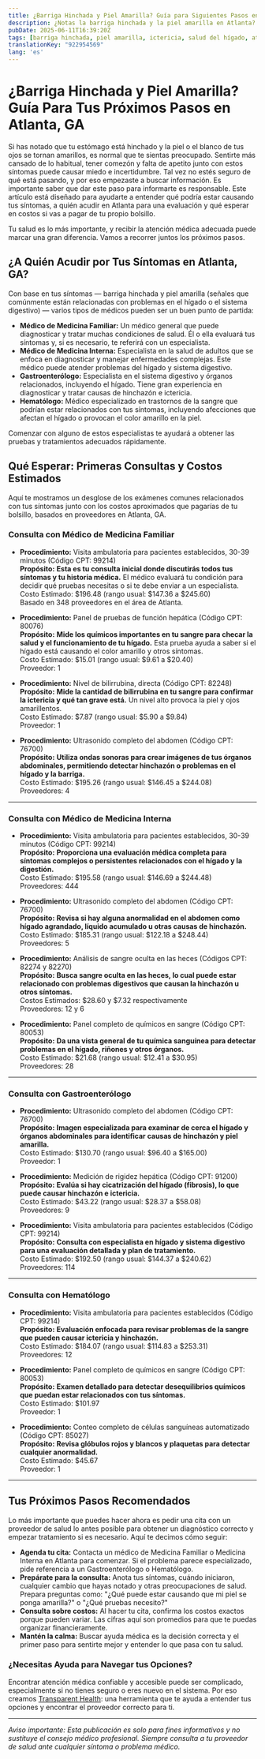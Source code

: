 ```yaml
---
title: ¿Barriga Hinchada y Piel Amarilla? Guía para Siguientes Pasos en tu Cuidado de Salud en Atlanta, GA  
description: ¿Notas la barriga hinchada y la piel amarilla en Atlanta? Aprende a quién acudir, procedimientos comunes y costos estimados para obtener la atención que necesitas.  
pubDate: 2025-06-11T16:39:20Z
tags: [barriga hinchada, piel amarilla, ictericia, salud del hígado, atención médica en Atlanta, gastroenterología, medicina interna, medicina familiar, hematología]
translationKey: "922954569"
lang: 'es'
---
```


# ¿Barriga Hinchada y Piel Amarilla? Guía Para Tus Próximos Pasos en Atlanta, GA

Si has notado que tu estómago está hinchado y la piel o el blanco de tus ojos se tornan amarillos, es normal que te sientas preocupado. Sentirte más cansado de lo habitual, tener comezón y falta de apetito junto con estos síntomas puede causar miedo e incertidumbre. Tal vez no estés seguro de qué está pasando, y por eso empezaste a buscar información. Es importante saber que dar este paso para informarte es responsable. Este artículo está diseñado para ayudarte a entender qué podría estar causando tus síntomas, a quién acudir en Atlanta para una evaluación y qué esperar en costos si vas a pagar de tu propio bolsillo.

Tu salud es lo más importante, y recibir la atención médica adecuada puede marcar una gran diferencia. Vamos a recorrer juntos los próximos pasos.

## ¿A Quién Acudir por Tus Síntomas en Atlanta, GA?

Con base en tus síntomas — barriga hinchada y piel amarilla (señales que comúnmente están relacionadas con problemas en el hígado o el sistema digestivo) — varios tipos de médicos pueden ser un buen punto de partida:

- **Médico de Medicina Familiar:** Un médico general que puede diagnosticar y tratar muchas condiciones de salud. Él o ella evaluará tus síntomas y, si es necesario, te referirá con un especialista.  
- **Médico de Medicina Interna:** Especialista en la salud de adultos que se enfoca en diagnosticar y manejar enfermedades complejas. Este médico puede atender problemas del hígado y sistema digestivo.  
- **Gastroenterólogo:** Especialista en el sistema digestivo y órganos relacionados, incluyendo el hígado. Tiene gran experiencia en diagnosticar y tratar causas de hinchazón e ictericia.  
- **Hematólogo:** Médico especializado en trastornos de la sangre que podrían estar relacionados con tus síntomas, incluyendo afecciones que afectan el hígado o provocan el color amarillo en la piel.  

Comenzar con alguno de estos especialistas te ayudará a obtener las pruebas y tratamientos adecuados rápidamente.

## Qué Esperar: Primeras Consultas y Costos Estimados

Aquí te mostramos un desglose de los exámenes comunes relacionados con tus síntomas junto con los costos aproximados que pagarías de tu bolsillo, basados en proveedores en Atlanta, GA.

### Consulta con Médico de Medicina Familiar

- **Procedimiento:** Visita ambulatoria para pacientes establecidos, 30-39 minutos (Código CPT: 99214)  
  **Propósito:** **Esta es tu consulta inicial donde discutirás todos tus síntomas y tu historia médica.** El médico evaluará tu condición para decidir qué pruebas necesitas o si te debe enviar a un especialista.  
  Costo Estimado: $196.48 (rango usual: $147.36 a $245.60)  
  Basado en 348 proveedores en el área de Atlanta.

- **Procedimiento:** Panel de pruebas de función hepática (Código CPT: 80076)  
  **Propósito:** **Mide los químicos importantes en tu sangre para checar la salud y el funcionamiento de tu hígado.** Esta prueba ayuda a saber si el hígado está causando el color amarillo y otros síntomas.  
  Costo Estimado: $15.01 (rango usual: $9.61 a $20.40)  
  Proveedor: 1

- **Procedimiento:** Nivel de bilirrubina, directa (Código CPT: 82248)  
  **Propósito:** **Mide la cantidad de bilirrubina en tu sangre para confirmar la ictericia y qué tan grave está.** Un nivel alto provoca la piel y ojos amarillentos.  
  Costo Estimado: $7.87 (rango usual: $5.90 a $9.84)  
  Proveedor: 1

- **Procedimiento:** Ultrasonido completo del abdomen (Código CPT: 76700)  
  **Propósito:** **Utiliza ondas sonoras para crear imágenes de tus órganos abdominales, permitiendo detectar hinchazón o problemas en el hígado y la barriga.**  
  Costo Estimado: $195.26 (rango usual: $146.45 a $244.08)  
  Proveedores: 4

---

### Consulta con Médico de Medicina Interna

- **Procedimiento:** Visita ambulatoria para pacientes establecidos, 30-39 minutos (Código CPT: 99214)  
  **Propósito:** **Proporciona una evaluación médica completa para síntomas complejos o persistentes relacionados con el hígado y la digestión.**  
  Costo Estimado: $195.58 (rango usual: $146.69 a $244.48)  
  Proveedores: 444

- **Procedimiento:** Ultrasonido completo del abdomen (Código CPT: 76700)  
  **Propósito:** **Revisa si hay alguna anormalidad en el abdomen como hígado agrandado, líquido acumulado u otras causas de hinchazón.**  
  Costo Estimado: $185.31 (rango usual: $122.18 a $248.44)  
  Proveedores: 5

- **Procedimiento:** Análisis de sangre oculta en las heces (Códigos CPT: 82274 y 82270)  
  **Propósito:** **Busca sangre oculta en las heces, lo cual puede estar relacionado con problemas digestivos que causan la hinchazón u otros síntomas.**  
  Costos Estimados: $28.60 y $7.32 respectivamente  
  Proveedores: 12 y 6

- **Procedimiento:** Panel completo de químicos en sangre (Código CPT: 80053)  
  **Propósito:** **Da una vista general de tu química sanguínea para detectar problemas en el hígado, riñones y otros órganos.**  
  Costo Estimado: $21.68 (rango usual: $12.41 a $30.95)  
  Proveedores: 28

---

### Consulta con Gastroenterólogo

- **Procedimiento:** Ultrasonido completo del abdomen (Código CPT: 76700)  
  **Propósito:** **Imagen especializada para examinar de cerca el hígado y órganos abdominales para identificar causas de hinchazón y piel amarilla.**  
  Costo Estimado: $130.70 (rango usual: $96.40 a $165.00)  
  Proveedor: 1

- **Procedimiento:** Medición de rigidez hepática (Código CPT: 91200)  
  **Propósito:** **Evalúa si hay cicatrización del hígado (fibrosis), lo que puede causar hinchazón e ictericia.**  
  Costo Estimado: $43.22 (rango usual: $28.37 a $58.08)  
  Proveedores: 9

- **Procedimiento:** Visita ambulatoria para pacientes establecidos (Código CPT: 99214)  
  **Propósito:** **Consulta con especialista en hígado y sistema digestivo para una evaluación detallada y plan de tratamiento.**  
  Costo Estimado: $192.50 (rango usual: $144.37 a $240.62)  
  Proveedores: 114

---

### Consulta con Hematólogo

- **Procedimiento:** Visita ambulatoria para pacientes establecidos (Código CPT: 99214)  
  **Propósito:** **Evaluación enfocada para revisar problemas de la sangre que pueden causar ictericia y hinchazón.**  
  Costo Estimado: $184.07 (rango usual: $114.83 a $253.31)  
  Proveedores: 12

- **Procedimiento:** Panel completo de químicos en sangre (Código CPT: 80053)  
  **Propósito:** **Examen detallado para detectar desequilibrios químicos que puedan estar relacionados con tus síntomas.**  
  Costo Estimado: $101.97  
  Proveedor: 1

- **Procedimiento:** Conteo completo de células sanguíneas automatizado (Código CPT: 85027)  
  **Propósito:** **Revisa glóbulos rojos y blancos y plaquetas para detectar cualquier anormalidad.**  
  Costo Estimado: $45.67  
  Proveedor: 1

---

## Tus Próximos Pasos Recomendados

Lo más importante que puedes hacer ahora es pedir una cita con un proveedor de salud lo antes posible para obtener un diagnóstico correcto y empezar tratamiento si es necesario. Aquí te decimos cómo seguir:

- **Agenda tu cita:** Contacta un médico de Medicina Familiar o Medicina Interna en Atlanta para comenzar. Si el problema parece especializado, pide referencia a un Gastroenterólogo o Hematólogo.  
- **Prepárate para la consulta:** Anota tus síntomas, cuándo iniciaron, cualquier cambio que hayas notado y otras preocupaciones de salud. Prepara preguntas como: "¿Qué puede estar causando que mi piel se ponga amarilla?" o "¿Qué pruebas necesito?"  
- **Consulta sobre costos:** Al hacer tu cita, confirma los costos exactos porque pueden variar. Las cifras aquí son promedios para que te puedas organizar financieramente.  
- **Mantén la calma:** Buscar ayuda médica es la decisión correcta y el primer paso para sentirte mejor y entender lo que pasa con tu salud.

### ¿Necesitas Ayuda para Navegar tus Opciones?

Encontrar atención médica confiable y accesible puede ser complicado, especialmente si no tienes seguro o eres nuevo en el sistema. Por eso creamos [Transparent Health](https://transparenthealth.ai): una herramienta que te ayuda a entender tus opciones y encontrar el proveedor correcto para ti.

---

*Aviso importante: Esta publicación es solo para fines informativos y no sustituye el consejo médico profesional. Siempre consulta a tu proveedor de salud ante cualquier síntoma o problema médico.*